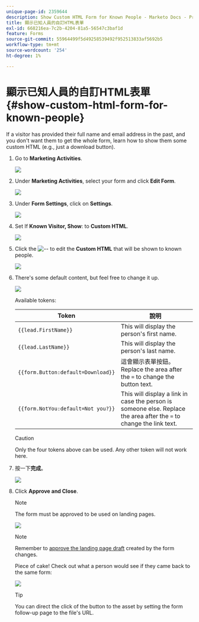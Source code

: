 ```yaml
---
unique-page-id: 2359644
description: Show Custom HTML Form for Known People - Marketo Docs - Product Documentation
title: 顯示已知人員的自訂HTML表單
exl-id: 668216ea-7c2b-4204-81a5-56547c3baf1d
feature: Forms
source-git-commit: 55964499f5d49258539492f952513833af5692b5
workflow-type: tm+mt
source-wordcount: '254'
ht-degree: 1%

---
```


# 顯示已知人員的自訂HTML表單 {#show-custom-html-form-for-known-people}

If a visitor has provided their full name and email address in the past, and you don&#39;t want them to get the whole form, learn how to show them some custom HTML (e.g., just a download button).

1. Go to **Marketing Activities**.

   ![](assets/login-marketing-activities-5.png)

1. Under **Marketing Activities**, select your form and click **Edit Form**.

   ![](assets/image2014-9-15-12-3a24-3a6.png)

1. Under **Form Settings**, click on **Settings**.

   ![](assets/image2014-9-15-12-3a24-3a36.png)

1. Set If **Known Visitor, Show**: to **Custom HTML**.

   ![](assets/image2014-9-15-12-3a24-3a59.png)

1. Click the ![--](assets/image2014-9-25-14-3a1-3a26.png) to edit the **Custom HTML** that will be shown to known people.

   ![](assets/image2014-9-15-12-3a25-3a38.png)

1. There&#39;s some default content, but feel free to change it up.

   ![](assets/image2014-9-15-12-3a25-3a49.png)

   Available tokens:

   | Token | 說明 |
   |---|---|
   | `{{lead.FirstName}}` | This will display the person&#39;s first name. |
   | `{{lead.LastName}}` | This will display the person&#39;s last name. |
   | `{{form.Button:default=Download}}` | 這會顯示表單按鈕。 Replace the area after the `=` to change the button text. |
   | `{{form.NotYou:default=Not you?}}` | This will display a link in case the person is someone else. Replace the area after the `=` to change the link text. |

   >[!CAUTION]
   >
   >Only the four tokens above can be used. Any other token will not work here.

1. 按一下&#x200B;**完成**。

   ![](assets/image2014-9-15-12-3a27-3a25.png)

1. Click **Approve and Close**.

   >[!NOTE]
   >
   >The form must be approved to be used on landing pages.

   ![](assets/image2014-9-15-12-3a27-3a53.png)

   >[!NOTE]
   >
   >Remember to [approve the landing page draft](/help/marketo/product-docs/demand-generation/landing-pages/understanding-landing-pages/approve-unapprove-or-delete-a-landing-page.md) created by the form changes.

   Piece of cake! Check out what a person would see if they came back to the same form:

   ![](assets/image2014-9-15-12-3a28-3a12.png)

   >[!TIP]
   >
   >You can direct the click of the button to the asset by setting the form follow-up page to the file&#39;s URL.
